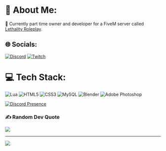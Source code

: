 # 💫 About Me:
🔭 Currently part time owner and developer for a FiveM server called [Lethality Roleplay](https://discord.gg/lethalityroleplay).<br>


## 🌐 Socials:
[![Discord](https://img.shields.io/badge/Discord-%237289DA.svg?logo=discord&logoColor=white)](https://discord.gg/lethalityroleplay) [![Twitch](https://img.shields.io/badge/Twitch-%239146FF.svg?logo=Twitch&logoColor=white)](https://twitch.tv/officialareezy) 

# 💻 Tech Stack:
![Lua](https://img.shields.io/badge/lua-%232C2D72.svg?style=for-the-badge&logo=lua&logoColor=white) ![HTML5](https://img.shields.io/badge/html5-%23E34F26.svg?style=for-the-badge&logo=html5&logoColor=white) ![CSS3](https://img.shields.io/badge/css3-%231572B6.svg?style=for-the-badge&logo=css3&logoColor=white) ![MySQL](https://img.shields.io/badge/mysql-%2300000f.svg?style=for-the-badge&logo=mysql&logoColor=white) ![Blender](https://img.shields.io/badge/blender-%23F5792A.svg?style=for-the-badge&logo=blender&logoColor=white) ![Adobe Photoshop](https://img.shields.io/badge/adobe%20photoshop-%2331A8FF.svg?style=for-the-badge&logo=adobe%20photoshop&logoColor=white)

[![Discord Presence](https://lanyard.cnrad.dev/api/654967079811678239?animated=:bool)](https://discord.com/users/654967079811678239?animated=:bool)

### ✍️ Random Dev Quote
![](https://quotes-github-readme.vercel.app/api?type=horizontal&theme=radical)

---
[![](https://visitcount.itsvg.in/api?id=areezydeveloping&icon=0&color=0)](https://visitcount.itsvg.in)

<!-- Proudly created with GPRM ( https://gprm.itsvg.in ) -->
